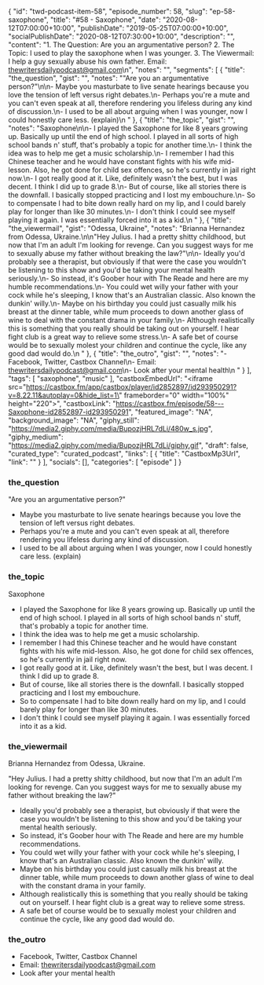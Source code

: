 {
	"id": "twd-podcast-item-58",
	"episode_number": 58,
	"slug": "ep-58-saxophone",
	"title": "#58 - Saxophone",
	"date": "2020-08-12T07:00:00+10:00",
	"publishDate": "2019-05-25T07:00:00+10:00",
	"socialPublishDate": "2020-08-12T07:30:00+10:00",
	"description": "",
	"content": "1. The Question: Are you an argumentative person? 2. The Topic: I used to play the saxophone when I was younger. 3. The Viewermail: I help a guy sexually abuse his own father. Email: thewritersdailypodcast@gmail.com\n",
	"notes": "",
	"segments": [
		{
			"title": "the_question",
			"gist": "",
			"notes": "\"Are you an argumentative person?\"\n\n- Maybe you masturbate to live senate hearings because you love the tension of left versus right debates.\n- Perhaps you're a mute and you can't even speak at all, therefore rendering you lifeless during any kind of discussion.\n- I used to be all about arguing when I was younger, now I could honestly care less. (explain)\n      "
		},
		{
			"title": "the_topic",
			"gist": "",
			"notes": "Saxophone\n\n- I played the Saxophone for like 8 years growing up. Basically up until the end of high school. I played in all sorts of high school bands n' stuff, that's probably a topic for another time.\n- I think the idea was to help me get a music scholarship.\n- I remember I had this Chinese teacher and he would have constant fights with his wife mid-lesson. Also, he got done for child sex offences, so he's currently in jail right now.\n- I got really good at it. Like, definitely wasn't the best, but I was decent. I think I did up to grade 8.\n- But of course, like all stories there is the downfall. I basically stopped practicing and I lost my embouchure.\n- So to compensate I had to bite down really hard on my lip, and I could barely play for longer than like 30 minutes.\n- I don't think I could see myself playing it again. I was essentially forced into it as a kid.\n      "
		},
		{
			"title": "the_viewermail",
			"gist": "Odessa, Ukraine",
			"notes": "Brianna Hernandez from Odessa, Ukraine.\n\n\"Hey Julius. I had a pretty shitty childhood, but now that I'm an adult I'm looking for revenge. Can you suggest ways for me to sexually abuse my father without breaking the law?\"\n\n- Ideally you'd probably see a therapist, but obviously if that were the case you wouldn't be listening to this show and you'd be taking your mental health seriously.\n- So instead, it's Goober hour with The Reade and here are my humble recommendations.\n- You could wet willy your father with your cock while he's sleeping, I know that's an Australian classic. Also known the dunkin' willy.\n- Maybe on his birthday you could just casually milk his breast at the dinner table, while mum proceeds to down another glass of wine to deal with the constant drama in your family.\n- Although realistically this is something that you really should be taking out on yourself. I hear fight club is a great way to relieve some stress.\n- A safe bet of course would be to sexually molest your children and continue the cycle, like any good dad would do.\n      "
		},
		{
			"title": "the_outro",
			"gist": "",
			"notes": "- Facebook, Twitter, Castbox Channel\n- Email: thewritersdailypodcast@gmail.com\n- Look after your mental health\n      "
		}
	],
	"tags": [
		"saxophone",
		"music"
	],
	"castboxEmbedUrl": "<iframe src=\"https://castbox.fm/app/castbox/player/id2852897/id293950291?v=8.22.11&autoplay=0&hide_list=1\" frameborder=\"0\" width=\"100%\" height=\"220\"></iframe>",
	"castboxLink": "https://castbox.fm/episode/58---Saxophone-id2852897-id293950291",
	"featured_image": "NA",
	"background_image": "NA",
	"giphy_still": "https://media2.giphy.com/media/BupozjHRL7dLi/480w_s.jpg",
	"giphy_medium": "https://media2.giphy.com/media/BupozjHRL7dLi/giphy.gif",
	"draft": false,
	"curated_type": "curated_podcast",
	"links": [
		{
			"title": "CastboxMp3Url",
			"link": ""
		}
	],
	"socials": [],
	"categories": [
		"episode"
	]
}

### the_question

"Are you an argumentative person?"

- Maybe you masturbate to live senate hearings because you love the tension of left versus right debates.
- Perhaps you're a mute and you can't even speak at all, therefore rendering you lifeless during any kind of discussion.
- I used to be all about arguing when I was younger, now I could honestly care less. (explain)
      
### the_topic

Saxophone

- I played the Saxophone for like 8 years growing up. Basically up until the end of high school. I played in all sorts of high school bands n' stuff, that's probably a topic for another time.
- I think the idea was to help me get a music scholarship.
- I remember I had this Chinese teacher and he would have constant fights with his wife mid-lesson. Also, he got done for child sex offences, so he's currently in jail right now.
- I got really good at it. Like, definitely wasn't the best, but I was decent. I think I did up to grade 8.
- But of course, like all stories there is the downfall. I basically stopped practicing and I lost my embouchure.
- So to compensate I had to bite down really hard on my lip, and I could barely play for longer than like 30 minutes.
- I don't think I could see myself playing it again. I was essentially forced into it as a kid.
      
### the_viewermail

Brianna Hernandez from Odessa, Ukraine.

"Hey Julius. I had a pretty shitty childhood, but now that I'm an adult I'm looking for revenge. Can you suggest ways for me to sexually abuse my father without breaking the law?"

- Ideally you'd probably see a therapist, but obviously if that were the case you wouldn't be listening to this show and you'd be taking your mental health seriously.
- So instead, it's Goober hour with The Reade and here are my humble recommendations.
- You could wet willy your father with your cock while he's sleeping, I know that's an Australian classic. Also known the dunkin' willy.
- Maybe on his birthday you could just casually milk his breast at the dinner table, while mum proceeds to down another glass of wine to deal with the constant drama in your family.
- Although realistically this is something that you really should be taking out on yourself. I hear fight club is a great way to relieve some stress.
- A safe bet of course would be to sexually molest your children and continue the cycle, like any good dad would do.
      
### the_outro

- Facebook, Twitter, Castbox Channel
- Email: thewritersdailypodcast@gmail.com
- Look after your mental health
      
